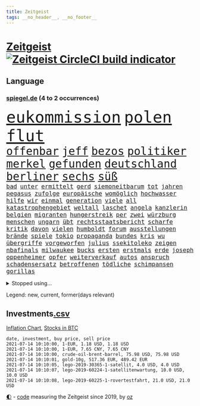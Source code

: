 ```yaml
---
title: Zeitgeist
tags: __no_header__, __no_footer__
---
```


# [Zeitgeist](https://oliz.io/zeitgeist/) [![Zeitgeist CircleCI build indicator](https://circleci.com/gh/ooz/zeitgeist.svg?style=shield)](https://circleci.com/gh/ooz/zeitgeist)

## Language

<h3><a href="https://www.spiegel.de" target="_blank">spiegel.de</a> (4 to 2 occurrences)</h3>
<p style="font-family:monospace">
<span style="font-size:32pt"><a href="news_links.html#eukommission" class="current">eukommission</a></span>
<span style="font-size:32pt"><a href="news_links.html#polen" class="current">polen</a></span>
<span style="font-size:32pt"><a href="news_links.html#flut" class="new">flut</a></span>
<br>
<span style="font-size:22pt"><a href="news_links.html#offenbar" class="current">offenbar</a></span>
<span style="font-size:22pt"><a href="news_links.html#jeff" class="current">jeff</a></span>
<span style="font-size:22pt"><a href="news_links.html#bezos" class="current">bezos</a></span>
<span style="font-size:22pt"><a href="news_links.html#politiker" class="current">politiker</a></span>
<span style="font-size:22pt"><a href="news_links.html#merkel" class="current">merkel</a></span>
<span style="font-size:22pt"><a href="news_links.html#gefunden" class="current">gefunden</a></span>
<span style="font-size:22pt"><a href="news_links.html#deutschland" class="current">deutschland</a></span>
<span style="font-size:22pt"><a href="news_links.html#berliner" class="current">berliner</a></span>
<span style="font-size:22pt"><a href="news_links.html#sechs" class="current">sechs</a></span>
<span style="font-size:22pt"><a href="news_links.html#süß" class="new">süß</a></span>
<br>
<span style="font-size:12pt"><a href="news_links.html#bad" class="current">bad</a></span>
<span style="font-size:12pt"><a href="news_links.html#unter" class="current">unter</a></span>
<span style="font-size:12pt"><a href="news_links.html#ermittelt" class="current">ermittelt</a></span>
<span style="font-size:12pt"><a href="news_links.html#gerd" class="current">gerd</a></span>
<span style="font-size:12pt"><a href="news_links.html#siemoneitbarum" class="new">siemoneitbarum</a></span>
<span style="font-size:12pt"><a href="news_links.html#tot" class="current">tot</a></span>
<span style="font-size:12pt"><a href="news_links.html#jahren" class="current">jahren</a></span>
<span style="font-size:12pt"><a href="news_links.html#pegasus" class="new">pegasus</a></span>
<span style="font-size:12pt"><a href="news_links.html#zufolge" class="current">zufolge</a></span>
<span style="font-size:12pt"><a href="news_links.html#europäische" class="current">europäische</a></span>
<span style="font-size:12pt"><a href="news_links.html#womöglich" class="current">womöglich</a></span>
<span style="font-size:12pt"><a href="news_links.html#hochwasser" class="new">hochwasser</a></span>
<span style="font-size:12pt"><a href="news_links.html#hilfe" class="current">hilfe</a></span>
<span style="font-size:12pt"><a href="news_links.html#wir" class="current">wir</a></span>
<span style="font-size:12pt"><a href="news_links.html#einmal" class="current">einmal</a></span>
<span style="font-size:12pt"><a href="news_links.html#generation" class="current">generation</a></span>
<span style="font-size:12pt"><a href="news_links.html#viele" class="current">viele</a></span>
<span style="font-size:12pt"><a href="news_links.html#all" class="current">all</a></span>
<span style="font-size:12pt"><a href="news_links.html#katastrophengebiet" class="new">katastrophengebiet</a></span>
<span style="font-size:12pt"><a href="news_links.html#weltall" class="current">weltall</a></span>
<span style="font-size:12pt"><a href="news_links.html#laschet" class="current">laschet</a></span>
<span style="font-size:12pt"><a href="news_links.html#angela" class="current">angela</a></span>
<span style="font-size:12pt"><a href="news_links.html#kanzlerin" class="current">kanzlerin</a></span>
<span style="font-size:12pt"><a href="news_links.html#belgien" class="current">belgien</a></span>
<span style="font-size:12pt"><a href="news_links.html#migranten" class="current">migranten</a></span>
<span style="font-size:12pt"><a href="news_links.html#hungerstreik" class="current">hungerstreik</a></span>
<span style="font-size:12pt"><a href="news_links.html#per" class="current">per</a></span>
<span style="font-size:12pt"><a href="news_links.html#zwei" class="current">zwei</a></span>
<span style="font-size:12pt"><a href="news_links.html#würzburg" class="current">würzburg</a></span>
<span style="font-size:12pt"><a href="news_links.html#menschen" class="current">menschen</a></span>
<span style="font-size:12pt"><a href="news_links.html#ungarn" class="current">ungarn</a></span>
<span style="font-size:12pt"><a href="news_links.html#übt" class="current">übt</a></span>
<span style="font-size:12pt"><a href="news_links.html#rechtsstaatsbericht" class="new">rechtsstaatsbericht</a></span>
<span style="font-size:12pt"><a href="news_links.html#scharfe" class="current">scharfe</a></span>
<span style="font-size:12pt"><a href="news_links.html#kritik" class="current">kritik</a></span>
<span style="font-size:12pt"><a href="news_links.html#davon" class="current">davon</a></span>
<span style="font-size:12pt"><a href="news_links.html#vielen" class="current">vielen</a></span>
<span style="font-size:12pt"><a href="news_links.html#humboldt" class="current">humboldt</a></span>
<span style="font-size:12pt"><a href="news_links.html#forum" class="current">forum</a></span>
<span style="font-size:12pt"><a href="news_links.html#ausstellungen" class="new">ausstellungen</a></span>
<span style="font-size:12pt"><a href="news_links.html#brände" class="current">brände</a></span>
<span style="font-size:12pt"><a href="news_links.html#spiele" class="current">spiele</a></span>
<span style="font-size:12pt"><a href="news_links.html#tokio" class="current">tokio</a></span>
<span style="font-size:12pt"><a href="news_links.html#propaganda" class="current">propaganda</a></span>
<span style="font-size:12pt"><a href="news_links.html#bundes" class="current">bundes</a></span>
<span style="font-size:12pt"><a href="news_links.html#kris" class="new">kris</a></span>
<span style="font-size:12pt"><a href="news_links.html#wu" class="new">wu</a></span>
<span style="font-size:12pt"><a href="news_links.html#übergriffe" class="current">übergriffe</a></span>
<span style="font-size:12pt"><a href="news_links.html#vorgeworfen" class="current">vorgeworfen</a></span>
<span style="font-size:12pt"><a href="news_links.html#julius" class="current">julius</a></span>
<span style="font-size:12pt"><a href="news_links.html#ssekitoleko" class="new">ssekitoleko</a></span>
<span style="font-size:12pt"><a href="news_links.html#zeigen" class="current">zeigen</a></span>
<span style="font-size:12pt"><a href="news_links.html#nbafinals" class="current">nbafinals</a></span>
<span style="font-size:12pt"><a href="news_links.html#milwaukee" class="current">milwaukee</a></span>
<span style="font-size:12pt"><a href="news_links.html#bucks" class="current">bucks</a></span>
<span style="font-size:12pt"><a href="news_links.html#ersten" class="current">ersten</a></span>
<span style="font-size:12pt"><a href="news_links.html#erstmals" class="current">erstmals</a></span>
<span style="font-size:12pt"><a href="news_links.html#erde" class="current">erde</a></span>
<span style="font-size:12pt"><a href="news_links.html#joseph" class="current">joseph</a></span>
<span style="font-size:12pt"><a href="news_links.html#oppenheimer" class="new">oppenheimer</a></span>
<span style="font-size:12pt"><a href="news_links.html#opfer" class="current">opfer</a></span>
<span style="font-size:12pt"><a href="news_links.html#weiterverkauf" class="new">weiterverkauf</a></span>
<span style="font-size:12pt"><a href="news_links.html#autos" class="current">autos</a></span>
<span style="font-size:12pt"><a href="news_links.html#anspruch" class="current">anspruch</a></span>
<span style="font-size:12pt"><a href="news_links.html#schadensersatz" class="current">schadensersatz</a></span>
<span style="font-size:12pt"><a href="news_links.html#betroffenen" class="current">betroffenen</a></span>
<span style="font-size:12pt"><a href="news_links.html#tödliche" class="current">tödliche</a></span>
<span style="font-size:12pt"><a href="news_links.html#schimpansen" class="new">schimpansen</a></span>
<span style="font-size:12pt"><a href="news_links.html#gorillas" class="current">gorillas</a></span>
</p>
<details>
<summary>Stopped using...</summary>
<p class="former" style="font-size:12pt">
linie(272) ausbauen(271) ruf(271) ruhen(271) schleswigholstein(271) exemplare(270) influencerin(270) intensivbetten(270) piloten(270) sperre(270) verteidiger(270) zurzeit(270) 37(269) 8000(269) fdpchef(269) schläge(269) sibirien(269) subventionen(269) verstorbene(269) wiederwahl(269) 1980(268) ac(268) annegret(268) beeinflussen(268) beschließt(268) coronaimpfstoffe(268) drehten(268) entschuldigen(268) figur(268) generalsekretär(268) jünger(268) mag(268) misshandelt(268) nachfolge(268) präsidentschaftswahlen(268) scheidet(268) solidarität(268) stimmte(268) verlängern(268) werben(268) air(267) alexej(267) ankündigung(267) atlantik(267) beamter(267) bedrohung(267) bewerber(267) carsten(267) coronafällen(267) daniel(267) dietmar(267) erwägen(267) greta(267) ifoinstitut(267) kalt(267) kurze(267) liege(267) nawalny(267) radfahrer(267) rainer(267) schrieb(267) schulkinder(267) stoppte(267) ausnahmezustand(266) autofahrerin(266) bielefeld(266) draußen(266) erlitten(266) fehlverhalten(266) humor(266) höher(266) komisch(266) medizinische(266) strafzölle(266) tötet(266) umdenken(266) willen(266) zwingt(266) beklagen(265) bewährung(265) bildschirm(265) einstigen(265) gedauert(265) kippen(265) klingbeil(265) kredite(265) kämpfe(265) luftwaffe(265) metropole(265) netzwerken(265) passagiere(265) passen(265) positive(265) rathaus(265) spiels(265) stammen(265) unterzeichnet(265) verbringen(265) wild(265) abstimmung(264) anderthalb(264) aufgelöst(264) beschleunigen(264) bestimmen(264) billionen(264) digitaler(264) h(264) historiker(264) komplette(264) lothar(264) längere(264) michel(264) oligarchen(264) reiche(264) riesige(264) sam(264) senken(264) taten(264) to(264) vorstandschef(264) wieler(264) überwachen(264) abenteuer(263) aufstieg(263) bochum(263) bundesrechnungshof(263) flieht(263) hammer(263) herrscher(263) timo(263) trennen(263) verschaffen(263) 65(262) angemessen(262) austritt(262) big(262) ernsthaften(262) gleichberechtigung(262) interessenvertreter(262) kippe(262) lauter(262) mutige(262) nationen(262) pannen(262) premiere(262) reformen(262) veranstaltung(262) vereinten(262) blockade(261) euratspräsident(261) islamischen(261) lager(261) ludwig(261) lust(261) millionenhöhe(261) moore(261) ring(261) schnee(261) selben(261) taugt(261) weltweite(261) wohnen(261) zustimmung(261) übersicht(261) aufsehen(260) beider(260) einhaltung(260) fbi(260) genutzt(260) gewerkschaft(260) lagern(260) manches(260) nachspiel(260) netzwerk(260) sauerstoff(260) see(260) suspendiert(260) telekom(260) umstrittener(260) unterstützer(260) usschauspieler(260) vergangene(260) vorsitzenden(260) ärztinnen(260) argumente(259) beraten(259) bistum(259) ermöglicht(259) gast(259) herausforderer(259) lebte(259) neuem(259) oldtimer(259) pferd(259) ruder(259) schriftstellerin(259) thunberg(259) trumpregierung(259) umsatz(259) vorgeschichte(259) adam(258) appell(258) barack(258) bergkarabach(258) brinkhaus(258) coronaneuinfektionen(258) disney+(258) drohte(258) durcheinander(258) flughäfen(258) freut(258) gelegenheit(258) halben(258) handlungen(258) märchen(258) querdenker(258) ralph(258) schiedsrichter(258) schön(258) stock(258) unionsfraktionschef(258) verabschiedet(258) verhängen(258) wählt(258) ärzten(258) beachten(257) eigentümer(257) entsteht(257) fakten(257) gletscher(257) hölle(257) jahrhundert(257) kollege(257) lkwfahrer(257) netanyahu(257) nordsee(257) offiziellen(257) setzten(257) staats(257) time(257) videokonferenz(257) viren(257) wahre(257) zinsen(257) andrej(256) basketball(256) herzogin(256) online(256) ordnet(256) redet(256) schlicht(256) sächsischen(256) verantwortlichen(256) verbote(256) wirtschaftsministerium(256) zählen(256) ablenkungsmanöver(255) auskunft(255) ausreichend(255) ausschuss(255) beiträge(255) bildungsforscher(255) experte(255) franzose(255) gestoppt(255) haushalte(255) hotels(255) karte(255) leid(255) mitarbeiterinnen(255) mittlerweile(255) ryan(255) schärfere(255) breiten(254) hut(254) lebenslange(254) perfekt(254) rechts(254) wachstum(254) zeitpunkt(254) alarmiert(253) aufbruch(253) gastbeitrag(253) handelsabkommen(253) jerusalem(253) journalistin(253) mauer(253) mick(253) negativen(253) schumacher(253) strände(253) woman(253) barbara(252) bewusstlos(252) eskaliert(252) feiertagen(252) gering(252) green(252) herunter(252) indem(252) kulissen(252) nase(252) spiegeltitelstory(252) spotify(252) symbol(252) änderte(252) armenische(251) europaparlament(251) luca(251) nachweis(251) näher(251) option(251) tür(251) unten(251) verschärfte(251) überlassen(251) alice(250) ansprache(250) arbeitsminister(250) lieferten(250) moskaus(250) patient(250) rotrotgrün(250) umfragen(250) abtreibung(249) auslösen(249) drohe(249) ebenso(249) empfängt(249) geschäftsführer(249) haftstrafen(249) langeweile(249) milliardenhilfen(249) schief(249) vorgaben(249) zurückgewiesen(249) deutsches(248) dresdner(248) eingeführt(248) fernsehen(248) kontakte(248) mieten(248) mittelständler(248) quer(248) umweltschutz(248) bewahren(247) fdppolitiker(247) genehmigt(247) handel(247) initiative(247) kilometern(247) regierungschefin(247) rkichef(247) rollt(247) usdollar(247) 17jährigen(246) dar(246) ereignisse(246) plastikmüll(246) schlussphase(246) spielerinnen(246) verwiesen(246) bestmarke(245) experiment(245) garten(245) gekauft(245) heinrich(245) kontrollen(245) praktisch(245) fußballbund(244) gelder(244) gouverneur(244) materialien(244) patzer(244) politikerin(244) apotheken(243) belegen(243) letztes(243) pandemiebekämpfung(243) parallelen(243) skeptisch(243) stufenplan(243) testet(243) umgeht(243) beitrag(242) gelockert(242) häftling(242) kern(242) mama(242) mond(242) rundfunk(242) steffen(242) studiert(242) trauert(242) angekündigten(241) antrag(241) ausgetauscht(241) erzbistum(241) gefälschte(241) mehrerer(241) panik(241) vermeintlich(241) ergebnissen(240) erstickt(240) hilfen(240) hohem(240) verheerend(240) alba(239) retter(239) arztpraxen(238) ausrüstung(238) kostenlos(238) mischen(238) ran(238) sage(238) spahns(238) thüringens(238) vermissen(238) wandel(238) zuständig(238) klöckner(237) pleite(237) rahmen(237) wenigstens(237) architekt(236) einschalten(236) hoffnungen(236) songs(236) wiener(236) kapitel(234) landet(234) matchwinner(234) nirgendwo(234) schneidet(234) 2010(233) rang(233) bundesnetzagentur(232) erfährt(232) erzbischof(232) riskant(232) videochat(232) austin(231) geklaut(231) niedrig(231) vorfeld(231) anfangen(230) chemikalien(230) erstattet(230) fabrice(230) nebenbei(230) spaltung(230) stört(230) anlegen(229) ausgebucht(229) begrenzt(229) elektrischen(229) spannend(229) vereidigt(229) verschafft(229) votum(229) andrew(228) rot(228) sarah(228) hoteliers(227) richtete(227) rückblick(227) bedienen(226) verlegen(226) geht's(225) ursprünglich(225) justizministerin(224) thüringer(224) dr(223) präsidentschaft(223) seuche(223) spiegelredakteur(223) verhelfen(223) gipfeltreffen(222) teilnehmern(222) identität(221) popstars(221) studios(221) emotionale(220) meldungen(220) strafbar(220) unterbrochen(219) verglichen(219) vorsichtig(219) einblicke(218) graf(218) niedrigsten(218) stünden(218) vernichtet(218) barrikaden(217) drückt(217) empfangen(217) lehrerinnen(217) musik(217) staatsoberhaupt(217) weidel(217) personalie(216) sinkender(216) gefecht(215) impfdosen(215) premiers(215) verhältnisse(215) ausgaben(214) coronaimpfstoffs(214) inselstaat(214) inseln(213) links(213) segeln(213) biontechimpfstoff(212) dieb(212) impfstrategie(212) inhaftierten(212) spiegelspitzengespräch(212) absurd(211) bitcoins(211) drohung(211) lockern(211) farbe(210) roethe(210) abschluss(209) daheim(209) einladung(209) sprit(209) teuren(209) tina(209) reihen(208) verunglückten(207) gelogen(206) hinein(206) reisebeschränkungen(206) vermieden(206) aktionen(205) gesichter(205) gestört(205) langem(205) versammelt(205) äthiopischen(205) helgoland(204) versteckte(204) gruppenspiel(203) teures(202) älteste(202) champ(201) gelangen(201) höchstens(201) kaisers(201) bestechung(200) gestalt(200) rückte(200) abgeordnetenhaus(199) glänzte(199) schusswechsel(199) 13jährige(198) finanzministerin(198) aufspüren(197) freiheiten(197) irlands(197) stabil(197) transparenz(197) coronaverstoß(196) coronakosten(195) major(195) knüpft(194) leistungssport(194) opa(194) wertschätzung(194) zerlegt(194) 29jährige(192) abgabe(192) bestellen(192) impfzentren(192) schutzsuchende(191) woelki(191) versteigerung(190) beschaffen(189) rüstet(189) kulturen(188) tierheim(188) astrazenecaimpfstoff(187) silas(187) würdigt(187) eckpunkte(186) drinnen(185) eingetroffen(185) gerammt(185) zusammenprall(185) aufgespürt(184) hungern(184) klingen(183) lockert(183) sony(183) streamingdienste(183) betreten(182) führungskraft(182) vorbehalte(182) generelle(181) variante(181) abgrund(180) arzneimittelbehörde(180) dürre(180) laufende(178) entführte(177) überwiegend(177) freigelassen(176) apotheker(175) desaströsen(175) familiengeschichte(175) trocken(174) überholen(174) fisch(173) mehrmals(172) dpa(170) ausweisung(168) impfstoffdosen(167) konkretes(166) beträgt(165) bereichert(164) brad(163) stationiert(163) eigentliche(158) aktienkurs(157) pandemiebedingt(157) kritisierten(156) fotostrecke(155) pommes(155) schönheitsop(155) wucht(155) heikel(154) coronamasken(153) regierungsbeteiligung(153) seidenstraße(151) statistischen(151) 37jähriger(150) unveröffentlichten(150) vereinbarung(150) zwingend(150) hennigwellsow(149) desinformation(147) pool(147) widerstände(146) briefe(143) geheimes(143) musikindustrie(143) vorfälle(143) iii(142) abberufen(141) havarie(141) portugiesische(141) kremlchef(140) mediatorin(140) pitt(140) aufgelösten(139) aufschlag(139) nützen(139) renditen(139) aung(138) fragwürdige(138) kyi(138) militärputsch(138) shitstorm(138) suu(138) camper(137) fotografierte(137) koalieren(137) meyer(137) abreise(136) impfpass(136) kennzahlen(136) rauchen(136) staatsfonds(136) altenpfleger(135) ankläger(135) ausgebildet(135) silber(135) mitreden(134) kannte(133) festen(132) giftige(132) afghanistans(131) carolin(131) containerschiff(131) datenschützer(131) sinkenden(131) weiterspielen(130) weltraum(130) zusammenbruch(130) heiklen(129) fahrbahn(128) spitzenvertreter(126) unzureichend(126) beherrscht(125) meistertitel(125) tabaksteuer(125) magische(124) millionenstrafe(124) fliegende(123) geschäftsmodell(122) hohenzollern(122) myanmars(122) mönche(122) realen(122) verhaltenskodex(120) zurückgezogen(120) durchgreifen(119) graben(119) töne(119) 4000(118) abwehrspieler(118) verlaufen(116) dose(115) heimische(115) egoismus(114) johnsons(114) emilia(113) ikea(113) münchens(113) traumtor(113) feministin(112) votierte(112) entschuldigte(111) kanye(110) ärmeren(110) holten(109) identitären(109) paaren(108) schwerin(108) plastikflaschen(107) gewicht(106) kulturszene(106) riesen(106) fußballerinnen(105) kings(105) mcdonald's(105) supernova(105) todes(105) aktiven(104) beschreiben(104) isrückkehrerin(104) premierministerin(104) schottlands(103) ständige(103) szenarien(103) gesundheitszustand(102) landtagswahlkampf(102) mexikanischen(102) strebt(102) diplomatie(101) dopingtests(101) einstecken(101) lockte(101) marvin(101) strafrechtler(101) dosb(100) erstellt(100) logik(100) nationaler(100) sportbund(100) ausschluss(99) kaiserslautern(98) nämlich(98) qrcode(98) schnäppchenschlitten(98) waldbränden(98) zusammengebrochen(98) bundesjustizministerin(97) durchschnitt(97) nigerias(97) zurückfordern(97) bellingham(95) lieferte(95) maskengeschäften(95) neumann(95) beatmungsgeräte(94) charité(94) horrende(94) reformieren(94) royalen(94) erteilte(93) zimmern(93) à(93) erregte(91) gemeistert(91) kommunalwahlen(91) nebeneinkünfte(91) regimegegner(91) einfordern(90) gesundheitsministeriums(90) übersetzen(90) drüber(89) einladen(89) 21jähriger(88) aussteiger(88) beerben(88) betrugsvorwürfen(88) südgrenze(88) verteilten(88) br(87) fahrlässig(87) gendern(87) gwyneth(87) paltrow(87) rumänien(87) vergiftete(87) ausnahmesituation(86) ausrichten(86) mitspieler(86) patente(86) stapel(86) umweltschutzorganisation(86) zoff(86) coronaeffekt(85) flixbus(85) gebeten(85) mitverantwortlich(85) prestigeprojekt(85) abwägen(84) grill(84) landeskriminalamts(84) reichsfahnen(84) reichskriegsflaggen(84) verschlingen(84) ameisen(83) großveranstaltungen(83) impfstoffverteilung(83) molotowcocktails(83) strafkolonie(83) wiederöffnung(83) ken(82) kurioser(82) lobbycontrol(82) mrnaimpfstoffe(82) paralympics(82) abkühlung(81) betragen(81) escooter(81) indischer(81) junges(81) schenk(81) verhaften(81) überführt(81) brust(80) missbrauchsskandals(80) schießtraining(80) unkonventionelles(80) unschuldige(80) drittstaaten(79) erweiterung(79) italienisch(79) roller(79) vertrödeln(79) flugzeugs(78) gegebene(78) homberg(78) ifoinstituts(78) inflationsraten(78) unbedacht(78) amazonserie(77) bedeutende(77) bergung(77) heiter(77) stationen(77) träumte(77) 60jährige(76) hussein(76) interessiert's(76) moderation(76) standorten(76) stocken(76) vergiftetes(76) bundesbürger(75) fraglich(75) marketing(75) menstruation(75) periode(75) umstellung(75) blunt(74) bulliger(74) böhm(74) han(74) rückenschmerzen(74) kriegt(73) querdenkerdemos(73) abzuwenden(72) fußballeuropameisterschaft(72) kubicki(72) vinci(72) fasst(71) formuliert(71) freitagnachmittag(71) infrastrukturplan(71) chirurgen(70) gnabry(70) serge(70) stromnetzes(70) tabu(70) unionskandidat(70) stoltenberg(69) begründete(68) olympiaaus(68) schwimmstar(68) bergwerk(67) pflegereform(67) eingefangen(65) chatprotokolle(64) intensivmedizin(64) kabel(64) menschenrechtlern(64) streikt(64) trinkempfehlungen(64) wettbewerbsvorteil(64) motorrad(63) videoanalyse(63) exweltmeister(62) gauland(62) gegensatz(62) herzrhythmusstörungen(62) ire(62) klebrige(62) revolutionären(62) wiederbelebung(62) einsehen(61) ofen(61) typisch(61) ebike(60) label(60) scarlett(60) waldflächen(60) zenit(60) ambitionen(59) festspiele(59) neukölln(59) schwimmerin(59) traumatischen(59) eingedämmt(58) getarnt(58) klimaaktivisten(58) platzierten(58) psychotherapeutin(58) spender(58) verkünden(58) wagt(58) abbiegen(57) unglücklich(57) aufgewachsen(56) zweijähriges(56) straßenbahn(55) vertraut(55) natostaaten(54) rannten(54) verwirren(54) beisein(53) henderson(53) kapstadt(53) ansprüche(52) bereite(52) bildungseinrichtungen(52) klassenraum(52) daneben(51) videostreams(51) ökopartei(51) indische(50) lobbyisten(50) mikrochips(50) todesfall(50) untauglich(50) vereinsikone(50) 2045(49) 31jährigen(49) bio(49) bretagne(49) exekutiert(49) kanton(49) embolo(48) empathie(48) gastronomen(48) klimaschädliche(48) klugen(48) louisa(48) maike(48) menschlichen(48) vwmanager(48) ausgelassen(47) blue(47) gewinnerin(47) musikstreaming(47) origin(47) euländern(46) schleppte(46) stromerzeugung(46) touristische(46) schlauchboot(45) wachsenden(45) winken(45) curevacimpfstoff(44) installieren(44) jacke(44) notop(44) 2027(43) gebürtigen(43) aß(42) fremdbestimmt(42) hitlergruß(42) pumpt(42) quadrate(42) sträubt(42) ursprungsort(42) zwischenergebnisse(42) aufwind(41) chronologie(41) co₂preis(41) familienhund(41) geburten(41) meerenge(41) nationaltrainer(41) verfilmung(41) angekurbelt(40) jeweils(40) unangenehm(40) abgestiegen(39) johansson(39) mitbewohnerin(39) 1990(38) entmachten(38) hals(38) hindus(38) linksradikale(38) nsu(38) rätselraten(38) vollbremsung(38) vorständen(38) heben(37) highlight(37) israelischer(37) postbank(37) samuraischwert(37) videocall(37) antisemitismusvorwurf(36) arzneimittelhersteller(36) kugel(36) mehrheitlich(36) mögliches(36) patentaussetzung(36) politikwissenschaftler(36) antisemitische(35) dynamik(35) sexiest(35) steuerflucht(35) wirtschaftsmacht(35) 52jähriger(34) benzinautos(34) melania(34) profiteure(34) trickste(34) verordnet(34) zweifachen(34) antisemitischen(33) doppel(33) einkommens(33) einzel(33) körperkult(33) reguläre(33) bedrohlich(32) beschränkt(32) industriestaaten(32) netanjahu(32) überdauert(32) 60jährigen(31) gefälschter(31) kontroversen(31) laster(31) ängste(31) anstoß(30) arbeitsrecht(30) cochef(30) gewerkschafter(30) herford(30) ticket(30) assistentin(29) gegend(29) herero(29) iraker(29) nama(29) spruchs(29) zurückzahlen(29) abgeschrieben(28) abstürzen(28) bezeichnen(28) covid19impfstoffs(28) kommentieren(28) militärschläge(28) papa(28) soziales(28) befugnisse(27) cnnjournalistin(27) eingedrungen(27) kluft(27) rammte(27) abrechnung(26) begabungen(26) coronamaskenpflicht(26) metropolregion(26) muslimen(26) riesiger(26) sympathie(26) teuerung(26) waffenhändler(26) 15gradziel(25) ausnahmefällen(25) despoten(25) erwärmt(25) genderverbot(25) my(25) zurückgeschickt(25) 47jähriger(24) eva(24) festzunehmen(24) gendersprache(24) hummels(24) mats(24) wettkampf(24) angespannten(23) bewertungen(23) erweitern(23) möbelhaus(23) nashörner(23) verräter(23) 01(22) ausfiel(22) auszuschließen(22) erschreckt(22) unbrauchbar(22) uswahlen(22) ellenbogen(21) g7staaten(21) landesliste(21) preiserhöhung(21) felsen(20) hörten(20) klettern(20) lehren(20) nr(20) sichtbarkeit(20) unsicherheiten(20) verfolgten(20) zehntausend(20) abschneiden(19) ausstellen(19) bloggers(19) euroleague(19) litauens(19) museums(19) angedockt(18) bewaffnen(18) ergriffen(18) erzwungen(18) forderten(18) gesandte(18) hakt(18) kernmodul(18) lago(18) maggiore(18) mustafa(18) oppositioneller(18) schultern(18) seilbahnunglück(18) sekte(17) überzeugte(17) abhalten(16) benzinpreise(16) gefangenenaustausch(16) jebsen(16) microsoftbetriebssystem(16) verendeten(16) warnstreik(16) weiterbauen(16) geburtenzahlen(15) machenschaften(15) preistreiber(15) unrechtmäßig(15) wasserschaden(15) zehnjähriger(15) drückte(14) kritischem(14) tribüne(14) vergütungen(14) wagens(14) ausbreiten(13) begrünen(13) chipmangel(13) fünfjähriger(13) jacht(13) naftali(13) tenniswelt(13) turnierspiel(13) bundesbehörden(12) kinderwunsch(12) kopie(12) lafontaine(12) linkenabgeordnete(12) oskar(12) radikaler(12) schwiegermutter(12) dienstwagen(11) diplomatisch(11) marin(11) rechtsnationalisten(11) sechzigerjahre(11) sexy(11) unterbinden(11) zukünftigen(11)
</p>
</details>
<p>Legend: <span class="new">new</span>, <span class="current">current</span>, <span class="former">former(days relevant)</span></p>

## Investments[.csv](investments.csv)

[Inflation Chart](https://inflationchart.com),
[Stocks in BTC](https://stonksinbtc.xyz/)

```
date, investment, buy price, sell price
2021-07-14 10:10:00, 1-EUR, 1.18 USD, 1.18 USD
2021-07-14 10:10:00, 1-EUR, 7.65 CNY, 7.65 CNY
2021-07-14 10:10:00, crude-oil-brent-barrel, 75.98 USD, 75.98 USD
2021-07-14 10:10:01, gold-10g, 517.36 EUR, 489.42 EUR
2021-07-14 10:10:05, lego-2019-30365-1-satellit, 4.0 USD, 4.0 USD
2021-07-14 10:10:07, lego-2019-60224-1-satellitenwartung, 10.0 USD, 10.0 USD
2021-07-14 10:10:08, lego-2019-60225-1-rovertestfahrt, 21.0 USD, 21.0 USD
```

<footer>
<a href="javascript:toggleTheme()" class="nav">🌓</a>
- <a href="https://github.com/ooz/zeitgeist">code</a> measuring the Zeitgeist since 2019, by <a href="https://oliz.io">oz</a>
</footer>
